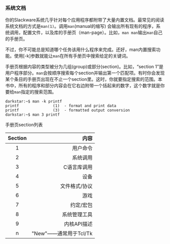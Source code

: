 ### 系统文档

你的Slackware系统几乎针对每个应用程序都附带了大量内置文档。最常见的阅读系统文档的方式是`man(1)`。调用`man`(manual的缩写) 会输出所有现有的程序，系统调用，配置文件，以及库的手册页（man-page）。比如，`man man`输出`man`自己的手册页。

不过，你不可能总是知道哪个任务该用什么程序来完成。还好，man内置搜索功能。使用[-k]参数就能让`man`在所有手册页中搜索给定的关键词。

手册页根据内容的类型被分为几组(group)或部分(section)。比如，“section 1”是用户程序部分。`man`会按顺序搜索每个section并输出第一个匹配项。有时你会发现某个条目的手册页出现在不止一个section里。这时，你就要指定搜索的范围。本书中，所有的程序和部分内容会在它右边附带一个括起来的数字，这个数字就是你要给`man`指定的搜索范围。

```
darkstar:~$ man -k printf
printf               (1)  - format and print data
printf               (3)  - formatted output conversion
darkstar:~$ man 3 printf
```

手册页section列表

| Section | 内容 |
| :-------: |----: |
| 1 | 用户命令 |
| 2 | 系统调用 |
| 3 | C语言库调用 |
| 4 | 设备 |
| 5 | 文件格式/协议 |
| 6 | 游戏 |
| 7 | 约定/宏包 |
| 8 | 系统管理工具 |
| 9 | 内核API描述 |
| n | "New"——通常用于Tcl/Tk |

